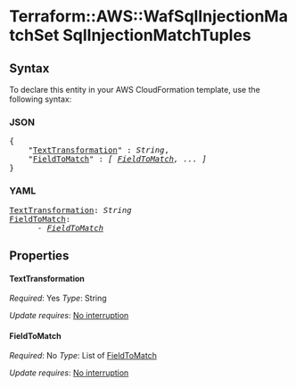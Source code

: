 # Terraform::AWS::WafSqlInjectionMatchSet SqlInjectionMatchTuples

## Syntax

To declare this entity in your AWS CloudFormation template, use the following syntax:

### JSON

<pre>
{
    "<a href="#texttransformation" title="TextTransformation">TextTransformation</a>" : <i>String</i>,
    "<a href="#fieldtomatch" title="FieldToMatch">FieldToMatch</a>" : <i>[ <a href="sqlinjectionmatchtuples-fieldtomatch.md">FieldToMatch</a>, ... ]</i>
}
</pre>

### YAML

<pre>
<a href="#texttransformation" title="TextTransformation">TextTransformation</a>: <i>String</i>
<a href="#fieldtomatch" title="FieldToMatch">FieldToMatch</a>: <i>
      - <a href="sqlinjectionmatchtuples-fieldtomatch.md">FieldToMatch</a></i>
</pre>

## Properties

#### TextTransformation

_Required_: Yes
_Type_: String

_Update requires_: [No interruption](https://docs.aws.amazon.com/AWSCloudFormation/latest/UserGuide/using-cfn-updating-stacks-update-behaviors.html#update-no-interrupt)

#### FieldToMatch

_Required_: No
_Type_: List of <a href="sqlinjectionmatchtuples-fieldtomatch.md">FieldToMatch</a>

_Update requires_: [No interruption](https://docs.aws.amazon.com/AWSCloudFormation/latest/UserGuide/using-cfn-updating-stacks-update-behaviors.html#update-no-interrupt)

